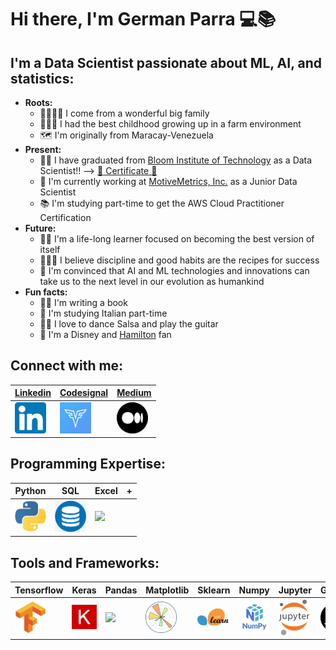 # Hi there, I'm German Parra 💻📚

## **I'm a Data Scientist passionate about ML, AI, and statistics:**
  - **Roots:**
      - 👨‍👩‍👦‍👦 I come from a wonderful big family
      - 👨🏻‍🌾 I had the best childhood growing up in a farm environment
      - 🗺️ I'm originally from Maracay-Venezuela
  - **Present:**
    - 👨‍🎓 I have graduated from [Bloom Institute of Technology][Bloomtech] as a Data Scientist!! --> [:tada: Certificate :tada:][Certificate-Bloomtech]
    - 💼 I'm currently working at [MotiveMetrics, Inc.][MotiveMetrics] as a Junior Data Scientist
    - :books: I'm studying part-time to get the AWS Cloud Practitioner Certification
  - **Future:**
    - 🚵🏼 I'm a life-long learner focused on becoming the best version of itself
    - 👨🏼‍🍳 I believe discipline and good habits are the recipes for success
    - 🧬 I'm convinced that AI and ML technologies and innovations can take us to the next level in our evolution as humankind  
  - **Fun facts:**
      - ✍🏻 I'm writing a book
      - :pizza: I'm studying Italian part-time
      - 🕺🎸 I love to dance Salsa and play the guitar
      - 🏰 I'm a Disney and [Hamilton] fan
  
 

## **Connect with me:**
| [Linkedin] | [Codesignal] | [Medium] |
|-|-|-|
| [<img width="50px" src="img\Linkedin.png" />][Linkedin] | [<img width="50px" src="img\Codesignal.png" />][Codesignal] | [<img width="50px" src="img\Medium.png" />][Medium] | 

## **Programming Expertise:**
| Python | SQL | Excel |+|
|-|-|-|-|
| <img width="50px" src="img\Python.jfif" /> | <img width="50px" src="img\database.png" /> | <img width="50px" src="img\excel.ico" />|

## **Tools and Frameworks:**
|Tensorflow|Keras|Pandas|Matplotlib|Sklearn|Numpy|Jupyter|Github|VisualStudio|+| 
|-|-|-|-|-|-|-|-|-|-|
| <img width="50px" src="img\Tensorflow.png" /> | <img width="50px" src="img\keras.jpg" /> | <img width="50px" src="img\Pandas.ico" />| <img width="50px" src="img\matplotlib.png" /> | <img width="50px" src="img\sklearn.png" /> | <img width="50px" src="img\Numpy.png" />| <img width="50px" src="img\Jupyter.png" /> | <img width="50px" src="img\Github.png" />| <img width="50px" src="img\VisualStudio.png" />| 

[Bloomtech]: https://www.bloomtech.com/courses/data-science
[Linkedin]: https://www.linkedin.com/in/germanparra1/
[Codesignal]: https://app.codesignal.com/profile/germanparra
[Medium]: https://medium.com/@gerpar13
[MotiveMetrics]: http://www.motivemetrics.com/
[Certificate-Bloomtech]: https://www.credly.com/badges/04215b61-aa25-4ec5-b8aa-ff40dc16ac44?source=linked_in_profile
[Hamilton]: https://en.wikipedia.org/wiki/Hamilton_(musical)
